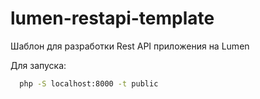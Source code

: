 # lumen-restapi-template

Шаблон для разработки Rest API приложения на Lumen

Для запуска: 

```bash
  php -S localhost:8000 -t public
```